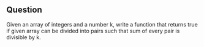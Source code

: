 ## Question

Given an array of integers and a number k, write a function that returns true if given array can be divided into pairs
such that sum of every pair is divisible by k.
